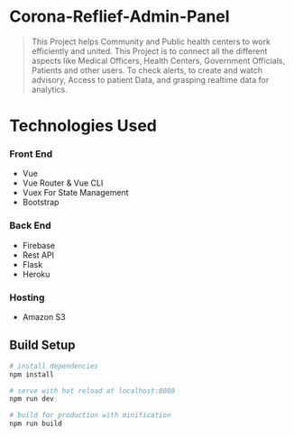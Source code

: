 # Corona-Reflief-Admin-Panel

> This Project helps Community and Public health centers to work efficiently and united. This Project is to connect all the different aspects like Medical Officers, Health Centers, Government Officials, Patients and other users. To check alerts, to create and watch advisory, Access to patient Data, and grasping realtime data for analytics.

# Technologies Used
<h3>Front End</h3>
<ul>
  <li> Vue </li>
  <li> Vue Router & Vue CLI </li>
  <li>Vuex For State Management</li>
  <li>Bootstrap</li>
</ul>
<h3>Back End</h3>
<ul>
  <li> Firebase </li>
  <li> Rest API </li>
  <li> Flask</li>
  <li> Heroku </li>
</ul>
<h3>Hosting</h3>
<ul>
  <li> Amazon S3 </li>
</ul>

## Build Setup

``` bash
# install dependencies
npm install

# serve with hot reload at localhost:8080
npm run dev

# build for production with minification
npm run build
```


